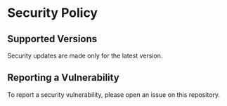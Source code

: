 # Security Policy

## Supported Versions

Security updates are made only for the latest version.

## Reporting a Vulnerability

To report a security vulnerability, please open an issue on this repository.
